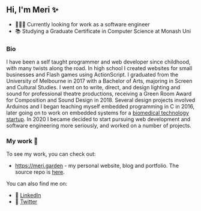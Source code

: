 ## Hi, I'm Meri ✨

- 🙋🏻‍♀️ Currently looking for work as a software engineer
- 📚 Studying a Graduate Certificate in Computer Science at Monash Uni

### Bio

I have been a self taught programmer and web developer since childhood, with many twists along the road. In high school I created websites for small businesses and Flash games using ActionScript. I graduated from the University of Melbourne in 2017 with a Bachelor of Arts, majoring in Screen and Cultural Studies. I went on to write, direct, and design lighting and sound for professional theatre productions, receiving a Green Room Award for Composition and Sound Design in 2018. Several design projects involved Arduinos and I began teaching myself embedded programming in C in 2016, later going on to work on embedded systems for a [biomedical technology startup](https://www.linkedin.com/company/antidote-biomedical/about/). In 2020 I became decided to start pursuing web development and software engineering more seriously, and worked on a number of projects.

### My work 🌸

To see my work, you can check out:
- https://meri.garden - my personal website, blog and portfolio. The source repo is [here](https://github.com/meri-leeworthy/meri.garden).

You can also find me on:
- 🏢 [LinkedIn](https://www.linkedin.com/in/meri-leeworthy-4a6b7a133/)
- 🦜 [Twitter](https://twitter.com/meri_leeworthy)

